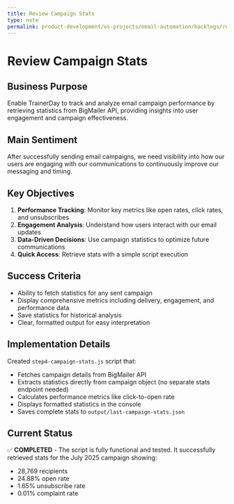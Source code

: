 ```yaml
---
title: Review Campaign Stats
type: note
permalink: product-development/os-projects/email-automation/backlogs/review-campaign-stats
---
```


# Review Campaign Stats

## Business Purpose
Enable TrainerDay to track and analyze email campaign performance by retrieving statistics from BigMailer API, providing insights into user engagement and campaign effectiveness.

## Main Sentiment
After successfully sending email campaigns, we need visibility into how our users are engaging with our communications to continuously improve our messaging and timing.

## Key Objectives
1. **Performance Tracking**: Monitor key metrics like open rates, click rates, and unsubscribes
2. **Engagement Analysis**: Understand how users interact with our email updates
3. **Data-Driven Decisions**: Use campaign statistics to optimize future communications
4. **Quick Access**: Retrieve stats with a simple script execution

## Success Criteria
- Ability to fetch statistics for any sent campaign
- Display comprehensive metrics including delivery, engagement, and performance data
- Save statistics for historical analysis
- Clear, formatted output for easy interpretation

## Implementation Details
Created `step4-campaign-stats.js` script that:
- Fetches campaign details from BigMailer API
- Extracts statistics directly from campaign object (no separate stats endpoint needed)
- Calculates performance metrics like click-to-open rate
- Displays formatted statistics in the console
- Saves complete stats to `output/last-campaign-stats.json`

## Current Status
✅ **COMPLETED** - The script is fully functional and tested. It successfully retrieved stats for the July 2025 campaign showing:
- 28,769 recipients
- 24.88% open rate
- 1.65% unsubscribe rate
- 0.01% complaint rate